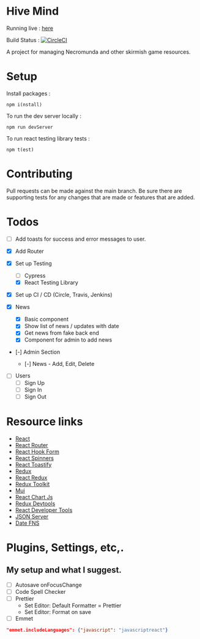 # Hive Mind

Running live : [here](https://hivemind-ley1.onrender.com/)

Build Status : [![CircleCI](https://dl.circleci.com/status-badge/img/gh/aneylon/HiveMind/tree/main.svg?style=svg)](https://dl.circleci.com/status-badge/redirect/gh/aneylon/HiveMind/tree/main)

A project for managing Necromunda and other skirmish game resources.

# Setup

Install packages :

```
npm i(nstall)
```

To run the dev server locally :

```
npm run devServer
```

To run react testing library tests :

```
npm t(est)
```

# Contributing

Pull requests can be made against the main branch.
Be sure there are supporting tests for any changes that are made or features that are added.

# Todos

- [ ] Add toasts for success and error messages to user.

- [x] Add Router
- [x] Set up Testing
  - [ ] Cypress
  - [x] React Testing Library
- [x] Set up CI / CD (Circle, Travis, Jenkins)

- [x] News

  - [x] Basic component
  - [x] Show list of news / updates with date
  - [x] Get news from fake back end
  - [x] Component for admin to add news

- [-] Admin Section

  - [-] News - Add, Edit, Delete

- [ ] Users
  - [ ] Sign Up
  - [ ] Sign In
  - [ ] Sign Out

# Resource links

- [React](https://reactjs.org/)
- [React Router](https://reactrouter.com)
- [React Hook Form](https://react-hook-form.com/)
- [React Spinners](https://www.davidhu.io/react-spinners/)
- [React Toastify](https://fkhadra.github.io/react-toastify/introduction)
- [Redux](https://redux.js.org/)
- [React Redux](https://react-redux.js.org/)
- [Redux Toolkit](https://redux-toolkit.js.org/)
- [Mui](https://mui.com/)
- [React Chart Js](https://github.com/reactchartjs/react-chartjs-2)
- [Redux Devtools](https://github.com/reduxjs/redux-devtools)
- [React Developer Tools](https://chrome.google.com/webstore/detail/react-developer-tools/fmkadmapgofadopljbjfkapdkoienihi?hl=en)
- [JSON Server](https://github.com/typicode/json-server)
- [Date FNS](https://date-fns.org)

# Plugins, Settings, etc,.

## My setup and what I suggest.

- [ ] Autosave onFocusChange
- [ ] Code Spell Checker
- [ ] Prettier
  - Set Editor: Default Formatter = Prettier
  - Set Editor: Format on save
- [ ] Emmet

```json
"emmet.includeLanguages": {"javascript": "javascriptreact"}
```

